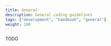 ```yaml
---
title: General
description: General coding guidelines
tags: ["development", "handbook", "general"]
weight: 100
---
```

TODO
